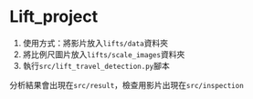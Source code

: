 # Lift_project
1. 使用方式：將影片放入`lifts/data`資料夾
2. 將比例尺圖片放入`lifts/scale_images`資料夾
3. 執行`src/lift_travel_detection.py`腳本

分析結果會出現在`src/result`，檢查用影片出現在`src/inspection`
